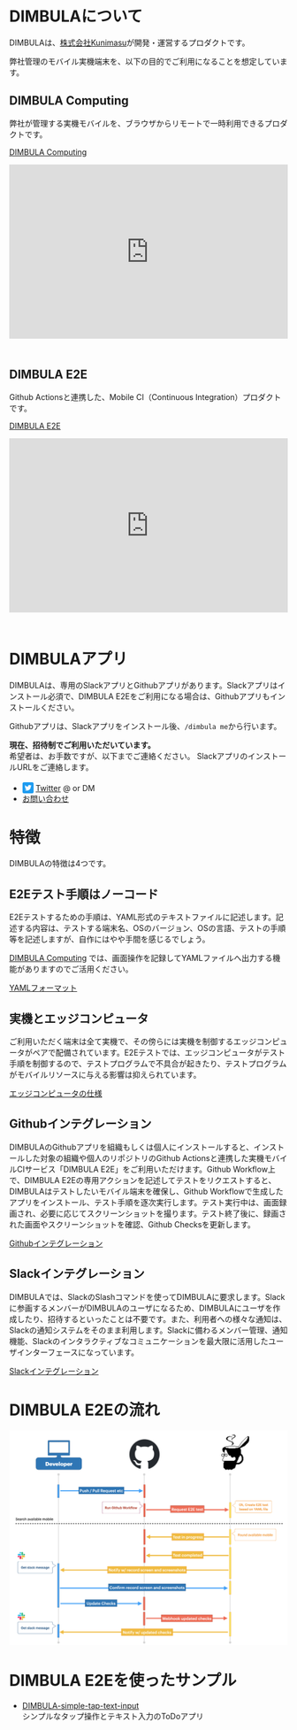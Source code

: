 # DIMBULAについて

DIMBULAは、[株式会社Kunimasu](https://kunimasu.com/)が開発・運営するプロダクトです。

弊社管理のモバイル実機端末を、以下の目的でご利用になることを想定しています。

## DIMBULA Computing
弊社が管理する実機モバイルを、ブラウザからリモートで一時利用できるプロダクトです。

[DIMBULA Computing](./docs/computing.md)

<iframe style="margin-bottom: 20px; max-width: 100%;" width="560" height="315" src="https://www.youtube.com/embed/MsljQHqg21s" title="YouTube video player" frameborder="0" allow="accelerometer; autoplay; clipboard-write; encrypted-media; gyroscope; picture-in-picture; web-share" allowfullscreen></iframe>

## DIMBULA E2E
Github Actionsと連携した、Mobile CI（Continuous Integration）プロダクトです。

[DIMBULA E2E](./docs/e2e.md)

<iframe style="margin-bottom: 20px; max-width: 100%;" width="560" height="315" src="https://www.youtube.com/embed/81v6j_NUvS4" title="YouTube video player" frameborder="0" allow="accelerometer; autoplay; clipboard-write; encrypted-media; gyroscope; picture-in-picture; web-share" allowfullscreen></iframe>

# DIMBULAアプリ
DIMBULAは、専用のSlackアプリとGithubアプリがあります。Slackアプリはインストール必須で、DIMBULA E2Eをご利用になる場合は、Githubアプリもインストールください。

<!--
<a href="https://slack.com/oauth/v2/authorize?client_id=2434429732679.4945997903222&scope=chat:write,commands,users:read&user_scope=" target="_blank">
  <img alt="Add to Slack" height="40" width="139" src="https://platform.slack-edge.com/img/add_to_slack.png" srcSet="https://platform.slack-edge.com/img/add_to_slack.png 1x, https://platform.slack-edge.com/img/add_to_slack@2x.png 2x" />
</a>
-->

Githubアプリは、Slackアプリをインストール後、`/dimbula me`から行います。

**現在、招待制でご利用いただいています。**<br />希望者は、お手数ですが、以下までご連絡ください。
SlackアプリのインストールURLをご連絡します。
* <img style="position: relative; top: 4px;" src="assets/image/twitter_icon.png" width="20" alt="Twitter" />&nbsp;[Twitter](https://twitter.com/__kunimasu__) @ or DM
* [お問い合わせ](https://kunimasu.com/)

# 特徴
DIMBULAの特徴は4つです。

## E2Eテスト手順はノーコード

E2Eテストするための手順は、YAML形式のテキストファイルに記述します。記述する内容は、テストする端末名、OSのバージョン、OSの言語、テストの手順等を記述しますが、自作にはやや手間を感じるでしょう。

[DIMBULA Computing](docs/computing.md) では、画面操作を記録してYAMLファイルへ出力する機能がありますのでご活用ください。

[YAMLフォーマット](feataure/yaml_format.md)

## 実機とエッジコンピュータ

ご利用いただく端末は全て実機で、その傍らには実機を制御するエッジコンピュータがペアで配備されています。E2Eテストでは、エッジコンピュータがテスト手順を制御するので、テストプログラムで不具合が起きたり、テストプログラムがモバイルリソースに与える影響は抑えられています。

[エッジコンピュータの仕様](feataure/edge_computer_spec.md)

## Githubインテグレーション
DIMBULAのGithubアプリを組織もしくは個人にインストールすると、インストールした対象の組織や個人のリポジトリのGithub Actionsと連携した実機モバイルCIサービス「DIMBULA E2E」をご利用いただけます。Github Workflow上で、DIMBULA E2Eの専用アクションを記述してテストをリクエストすると、DIMBULAはテストしたいモバイル端末を確保し、Github Workflowで生成したアプリをインストール、テスト手順を逐次実行します。テスト実行中は、画面録画され、必要に応じてスクリーンショットを撮ります。テスト終了後に、録画された画面やスクリーンショットを確認、Github Checksを更新します。

[Githubインテグレーション](feataure/github_integration.md)

## Slackインテグレーション
DIMBULAでは、SlackのSlashコマンドを使ってDIMBULAに要求します。Slackに参画するメンバーがDIMBULAのユーザになるため、DIMBULAにユーザを作成したり、招待するといったことは不要です。また、利用者への様々な通知は、Slackの通知システムをそのまま利用します。Slackに備わるメンバー管理、通知機能、Slackのインタラクティブなコミュニケーションを最大限に活用したユーザインターフェースになっています。

[Slackインテグレーション](feataure/slack_integration.md)

# DIMBULA E2Eの流れ

<a href="../../assets/image/dimbula_e2e_flow.png" target="_blank">
  <img src="../../assets/image/dimbula_e2e_flow.png" alt="DIMBULA flow" />
</a>

# DIMBULA E2Eを使ったサンプル
* [DIMBULA-simple-tap-text-input](https://github.com/kunimasu-com/DIMBULA-simple-tap-text-input)<br />シンプルなタップ操作とテキスト入力のToDoアプリ
